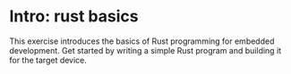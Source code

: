 # Intro: rust basics

This exercise introduces the basics of Rust programming for embedded development. Get started by writing a simple Rust program and building it for the target device.
